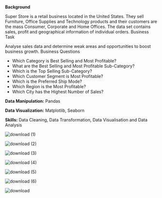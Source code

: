 **Background**

Super Store is a retail business located in the United States. They sell Furniture, Office Supplies and Technology products and their customers are the mass Consumer, Corporate and Home Offices. The data set contains sales, profit and geographical information of individual orders.
Business Task

Analyse sales data and determine weak areas and opportunities to boost business growth.
Business Questions

- Which Category is Best Selling and Most Profitable?
- What are the Best Selling and Most Profitable Sub-Category?
- Which is the Top Selling Sub-Category?
- Which Customer Segment is Most Profitable?
- Which is the Preferred Ship Mode?
- Which Region is the Most Profitable?
- Which City has the Highest Number of Sales?

**Data Manipulation:** Pandas

**Data Visualization:** Matplotlib, Seaborn

**Skills:** Data Cleaning, Data Transformation, Data Visualisation and Data Analysis

![download (1)](https://github.com/SanchanaHR/Superstore_Data_Analysis/assets/127469995/6c7d7677-085e-473c-bae7-8babaced1678)

![download (2)](https://github.com/SanchanaHR/Superstore_Data_Analysis/assets/127469995/f63866a8-419a-4a72-9824-c49c6f3fad11)

![download (3)](https://github.com/SanchanaHR/Superstore_Data_Analysis/assets/127469995/2e14163c-73f9-4490-9dd9-46859bc0f1bd)

![download (4)](https://github.com/SanchanaHR/Superstore_Data_Analysis/assets/127469995/054148f3-72e7-4345-848e-03e467778d42)

![download (5)](https://github.com/SanchanaHR/Superstore_Data_Analysis/assets/127469995/52987ede-f72a-47a1-84d1-7fabf3cb114a)

![download (6)](https://github.com/SanchanaHR/Superstore_Data_Analysis/assets/127469995/9a1fa6d5-a21f-40e6-91aa-b5cb02a15537)

![download](https://github.com/SanchanaHR/Superstore_Data_Analysis/assets/127469995/3818ede4-58ad-427b-b232-f6572a09d7a5)






